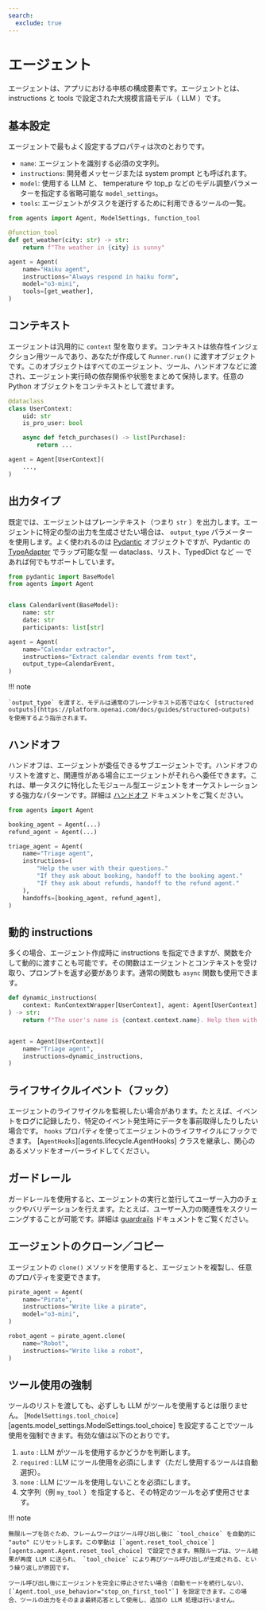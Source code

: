 ```yaml
---
search:
  exclude: true
---
```

# エージェント

エージェントは、アプリにおける中核の構成要素です。エージェントとは、 instructions と tools で設定された大規模言語モデル（ LLM ）です。

## 基本設定

エージェントで最もよく設定するプロパティは次のとおりです。

-   `name`: エージェントを識別する必須の文字列。
-   `instructions`: 開発者メッセージまたは system prompt とも呼ばれます。
-   `model`: 使用する LLM と、 temperature や top_p などのモデル調整パラメーターを指定する省略可能な `model_settings`。
-   `tools`: エージェントがタスクを遂行するために利用できるツールの一覧。

```python
from agents import Agent, ModelSettings, function_tool

@function_tool
def get_weather(city: str) -> str:
    return f"The weather in {city} is sunny"

agent = Agent(
    name="Haiku agent",
    instructions="Always respond in haiku form",
    model="o3-mini",
    tools=[get_weather],
)
```

## コンテキスト

エージェントは汎用的に `context` 型を取ります。コンテキストは依存性インジェクション用ツールであり、あなたが作成して `Runner.run()` に渡すオブジェクトです。このオブジェクトはすべてのエージェント、ツール、ハンドオフなどに渡され、エージェント実行時の依存関係や状態をまとめて保持します。任意の Python オブジェクトをコンテキストとして渡せます。

```python
@dataclass
class UserContext:
    uid: str
    is_pro_user: bool

    async def fetch_purchases() -> list[Purchase]:
        return ...

agent = Agent[UserContext](
    ...,
)
```

## 出力タイプ

既定では、エージェントはプレーンテキスト（つまり `str` ）を出力します。エージェントに特定の型の出力を生成させたい場合は、 `output_type` パラメーターを使用します。よく使われるのは [Pydantic](https://docs.pydantic.dev/) オブジェクトですが、Pydantic の [TypeAdapter](https://docs.pydantic.dev/latest/api/type_adapter/) でラップ可能な型 ― dataclass、リスト、TypedDict など ― であれば何でもサポートしています。

```python
from pydantic import BaseModel
from agents import Agent


class CalendarEvent(BaseModel):
    name: str
    date: str
    participants: list[str]

agent = Agent(
    name="Calendar extractor",
    instructions="Extract calendar events from text",
    output_type=CalendarEvent,
)
```

!!! note

    `output_type` を渡すと、モデルは通常のプレーンテキスト応答ではなく [structured outputs](https://platform.openai.com/docs/guides/structured-outputs) を使用するよう指示されます。

## ハンドオフ

ハンドオフは、エージェントが委任できるサブエージェントです。ハンドオフのリストを渡すと、関連性がある場合にエージェントがそれらへ委任できます。これは、単一タスクに特化したモジュール型エージェントをオーケストレーションする強力なパターンです。詳細は [ハンドオフ](handoffs.md) ドキュメントをご覧ください。

```python
from agents import Agent

booking_agent = Agent(...)
refund_agent = Agent(...)

triage_agent = Agent(
    name="Triage agent",
    instructions=(
        "Help the user with their questions."
        "If they ask about booking, handoff to the booking agent."
        "If they ask about refunds, handoff to the refund agent."
    ),
    handoffs=[booking_agent, refund_agent],
)
```

## 動的 instructions

多くの場合、エージェント作成時に instructions を指定できますが、関数を介して動的に渡すことも可能です。その関数はエージェントとコンテキストを受け取り、プロンプトを返す必要があります。通常の関数も `async` 関数も使用できます。

```python
def dynamic_instructions(
    context: RunContextWrapper[UserContext], agent: Agent[UserContext]
) -> str:
    return f"The user's name is {context.context.name}. Help them with their questions."


agent = Agent[UserContext](
    name="Triage agent",
    instructions=dynamic_instructions,
)
```

## ライフサイクルイベント（フック）

エージェントのライフサイクルを監視したい場合があります。たとえば、イベントをログに記録したり、特定のイベント発生時にデータを事前取得したりしたい場合です。 `hooks` プロパティを使ってエージェントのライフサイクルにフックできます。 [`AgentHooks`][agents.lifecycle.AgentHooks] クラスを継承し、関心のあるメソッドをオーバーライドしてください。

## ガードレール

ガードレールを使用すると、エージェントの実行と並行してユーザー入力のチェックやバリデーションを行えます。たとえば、ユーザー入力の関連性をスクリーニングすることが可能です。詳細は [guardrails](guardrails.md) ドキュメントをご覧ください。

## エージェントのクローン／コピー

エージェントの `clone()` メソッドを使用すると、エージェントを複製し、任意のプロパティを変更できます。

```python
pirate_agent = Agent(
    name="Pirate",
    instructions="Write like a pirate",
    model="o3-mini",
)

robot_agent = pirate_agent.clone(
    name="Robot",
    instructions="Write like a robot",
)
```

## ツール使用の強制

ツールのリストを渡しても、必ずしも LLM がツールを使用するとは限りません。 [`ModelSettings.tool_choice`][agents.model_settings.ModelSettings.tool_choice] を設定することでツール使用を強制できます。有効な値は以下のとおりです。

1. `auto` : LLM がツールを使用するかどうかを判断します。
2. `required` : LLM にツール使用を必須にします（ただし使用するツールは自動選択）。
3. `none` : LLM にツールを使用しないことを必須にします。
4. 文字列（例 `my_tool` ）を指定すると、その特定のツールを必ず使用させます。

!!! note

    無限ループを防ぐため、フレームワークはツール呼び出し後に `tool_choice` を自動的に "auto" にリセットします。この挙動は [`agent.reset_tool_choice`][agents.agent.Agent.reset_tool_choice] で設定できます。無限ループは、ツール結果が再度 LLM に送られ、 `tool_choice` により再びツール呼び出しが生成される、という繰り返しが原因です。

    ツール呼び出し後にエージェントを完全に停止させたい場合（自動モードを続行しない）、 [`Agent.tool_use_behavior="stop_on_first_tool"`] を設定できます。この場合、ツールの出力をそのまま最終応答として使用し、追加の LLM 処理は行いません。